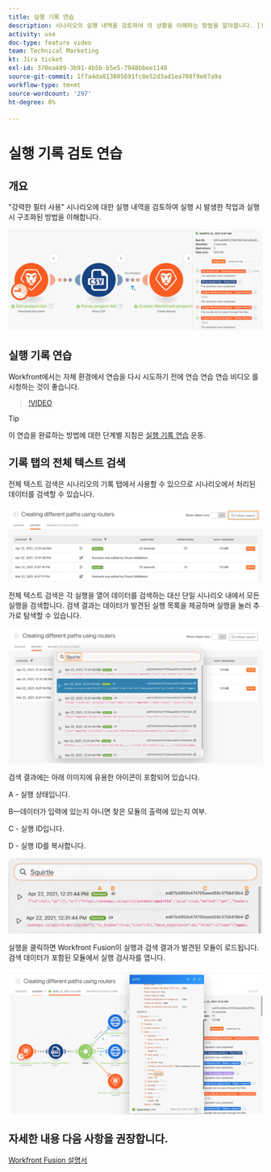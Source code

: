 ```yaml
---
title: 실행 기록 연습
description: 시나리오의 실행 내역을 검토하여 의 상황을 이해하는 방법을 알아봅니다. [!DNL Adobe Workfront Fusion].
activity: use
doc-type: feature video
team: Technical Marketing
kt: Jira ticket
exl-id: 370ea489-3b91-4b5b-b5e5-7948bbee1148
source-git-commit: 1f7a4da813805691fc0e52d3ad1ea708f9e07a9a
workflow-type: tm+mt
source-wordcount: '297'
ht-degree: 0%

---
```


# 실행 기록 검토 연습

## 개요

&quot;강력한 필터 사용&quot; 시나리오에 대한 실행 내역을 검토하여 실행 시 발생한 작업과 실행 시 구조화된 방법을 이해합니다.

![Fusion 시나리오의 실행 기록 이미지](assets/execution-history-and-scheduling-1.png)

## 실행 기록 연습

Workfront에서는 자체 환경에서 연습을 다시 시도하기 전에 연습 연습 연습 비디오 를 시청하는 것이 좋습니다.

>[!VIDEO](https://video.tv.adobe.com/v/335283/?quality=12)

>[!TIP]
>
>이 연습을 완료하는 방법에 대한 단계별 지침은 [실행 기록 연습](https://experienceleague.adobe.com/docs/workfront-learn/tutorials-workfront/fusion/exercises/execution-history.html?lang=en) 운동.

## 기록 탭의 전체 텍스트 검색

전체 텍스트 검색은 시나리오의 기록 탭에서 사용할 수 있으므로 시나리오에서 처리된 데이터를 검색할 수 있습니다.

![실행 기록 검색 이미지](assets/execution-history-and-scheduling-2.png)

전체 텍스트 검색은 각 실행을 열어 데이터를 검색하는 대신 단일 시나리오 내에서 모든 실행을 검색합니다. 검색 결과는 데이터가 발견된 실행 목록을 제공하며 실행을 눌러 추가로 탐색할 수 있습니다.

![실행 기록 검색 이미지](assets/execution-history-and-scheduling-3.png)

검색 결과에는 아래 이미지에 유용한 아이콘이 포함되어 있습니다.

A - 실행 상태입니다.

B—데이터가 입력에 있는지 아니면 찾은 모듈의 출력에 있는지 여부.

C - 실행 ID입니다.

D - 실행 ID를 복사합니다.

![실행 기록 검색 결과의 이미지](assets/execution-history-and-scheduling-4.png)

실행을 클릭하면 Workfront Fusion이 실행과 검색 결과가 발견된 모듈이 로드됩니다. 검색 데이터가 포함된 모듈에서 실행 검사자를 엽니다.

![실행 기록 링크의 이미지](assets/execution-history-and-scheduling-5.png)


## 자세한 내용 다음 사항을 권장합니다.

[Workfront Fusion 설명서](https://experienceleague.adobe.com/docs/workfront/using/adobe-workfront-fusion/workfront-fusion-2.html?lang=en)
